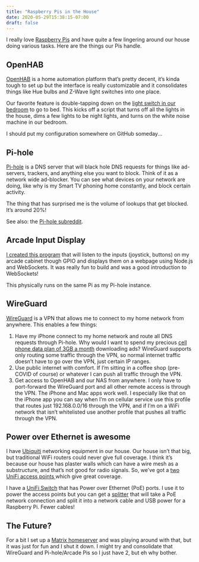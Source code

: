 ```yaml
---
title: "Raspberry Pis in the House"
date: 2020-05-29T15:38:15-07:00
draft: false
---
```

I really love [Raspberry Pis](https://www.raspberrypi.org/) and have quite a few lingering around our house doing various tasks. Here are the things our Pis handle.

## OpenHAB
[OpenHAB](https://www.openhab.org/) is a home automation platform that’s pretty decent, it’s kinda tough to set up but the interface is really customizable and it consolidates things like Hue bulbs and Z-Wave light switches into one place. 

Our favorite feature is double-tapping down on the [light switch in our bedroom](https://www.amazon.com/HomeSeer-HS-WD100-Scene-Capable-Repeater-SmartThings/dp/B01DFRWZNE) to go to bed. This kicks off a script that turns off all the lights in the house, dims a few lights to be night lights, and turns on the white noise machine in our bedroom. 

I should put my configuration somewhere on GitHub someday...

## Pi-hole
[Pi-hole](https://pi-hole.net/) is a DNS server that will black hole DNS requests for things like ad-servers, trackers, and anything else you want to block. Think of it as a network wide ad-blocker. You can see what devices on your network are doing, like why is my Smart TV phoning home constantly, and block certain activity.

The thing that has surprised me is the volume of lookups that get blocked. It’s around 20%! 

See also: the [Pi-hole subreddit](https://www.reddit.com/r/pihole/).
## Arcade Input Display
[I created this program](https://github.com/wnka/arcadebuttons-node-pi) that will listen to the inputs (joystick, buttons) on my arcade cabinet though GPIO and displays them on a webpage using Node.js and WebSockets. It was really fun to build and was a good introduction to WebSockets!

This physically runs on the same Pi as my Pi-hole instance.
## WireGuard 
[WireGuard](https://www.wireguard.com/) is a VPN that allows me to connect to my home network from anywhere. This enables a few things:
1. Have my iPhone connect to my home network and route all DNS requests through Pi-hole. Why would I want to spend my precious [cell phone data plan of 3GB a month](https://www.mintmobile.com/) downloading ads? WireGuard supports only routing some traffic through the VPN, so normal internet traffic doesn’t have to go over the VPN, just certain IP ranges.
2. Use public internet with comfort. If I’m sitting in a coffee shop (pre-COVID of course) or whatever I can push all traffic through the VPN.
3. Get access to OpenHAB and our NAS from anywhere. I only have to port-forward the WireGuard port and all other remote access is through the VPN.
The iPhone and Mac apps work well. I especially like that on the iPhone app you can say when I’m on cellular service use this profile that routes just 192.168.0.0/16 through the VPN, and if I’m on a WiFi network that isn’t whitelisted use another profile that pushes all traffic through the VPN.
## Power over Ethernet is awesome
I have [Ubiquiti](https://www.ui.com/) networking equipment in our house. Our house isn’t that big, but traditional WiFi routers could never give full coverage. I think it’s because our house has plaster walls which can have a wire mesh as a substructure, and that’s not good for radio signals. So, we’ve got a [two UniFi access points ](https://www.ui.com/unifi/unifi-ap-ac-pro/)which give great coverage.

I have a [UniFi Switch](https://www.ui.com/unifi-switching/unifi-switch-8/) that has Power over Ethernet (PoE) ports. I use it to power the access points but you can get a [splitter](https://www.amazon.com/gp/product/B07TJ3ZNJ4) that will take a PoE network connection and split it into a network cable and USB power for a Raspberry Pi. Fewer cables!
## The Future?
For a bit I set up a [Matrix homeserver](https://matrix.org/) and was playing around with that, but it was just for fun and I shut it down. I might try and consolidate that WireGuard and Pi-hole/Arcade Pis so I just have 2, but eh why bother.
